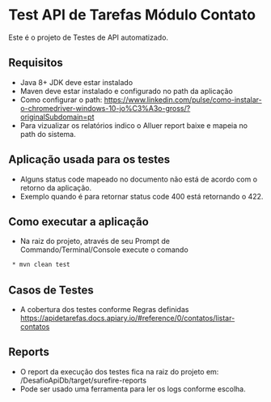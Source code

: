 # Test API de Tarefas Módulo Contato

Este é o projeto de Testes de API automatizado.

##  Requisitos
 * Java 8+ JDK deve estar instalado
 * Maven deve estar instalado e configurado no path da aplicação
 * Como configurar o path: https://www.linkedin.com/pulse/como-instalar-o-chromedriver-windows-10-jo%C3%A3o-gross/?originalSubdomain=pt
 * Para vizualizar os relatórios indico o Alluer report baixe e mapeia no path do sistema.
 
##  Aplicação usada para  os testes
  * Alguns status code mapeado no documento não está de acordo com o retorno da aplicação.
  * Exemplo quando é para retornar status code 400 está retornando o 422.
 
##  Como executar a aplicação 

 * Na raiz do projeto, através de seu Prompt de Commando/Terminal/Console execute o comando 

```bash
 * mvn clean test
```
## Casos de Testes
 * A cobertura dos testes conforme Regras definidas https://apidetarefas.docs.apiary.io/#reference/0/contatos/listar-contatos
## Reports
 * O report da execução dos testes fica na raiz do projeto em: /DesafioApiDb/target/surefire-reports
 * Pode ser usado uma ferramenta para ler os logs conforme escolha.

